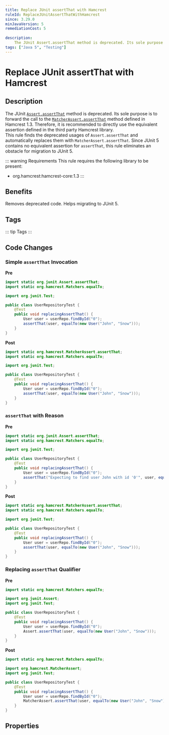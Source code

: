 ```yaml
---
title: Replace JUnit assertThat with Hamcrest
ruleId: ReplaceJUnitAssertThatWithHamcrest
since: 3.29.0
minJavaVersion: 5
remediationCost: 5
    
description:
    The JUnit Assert.assertThat method is deprecated. Its sole purpose is to forward the call to the MatcherAssert.assertThat method defined in Hamcrest 1.3. Therefore, it is recommended to directly use the equivalent assertion defined in the third party Hamcrest library.
tags: ["Java 5", "Testing"]
---
```


# Replace JUnit assertThat with Hamcrest

## Description

The JUnit [`Assert.assertThat`](https://junit.org/junit4/javadoc/4.13/org/junit/Assert.html#assertThat(T,%20org.hamcrest.Matcher)) method is deprecated. Its sole purpose is to forward the call to the [`MatcherAssert.assertThat`](http://hamcrest.org/JavaHamcrest/javadoc/1.3/org/hamcrest/MatcherAssert.html#assertThat(T,%20org.hamcrest.Matcher)) method defined in Hamcrest 1.3. 
Therefore, it is recommended to directly use the equivalent assertion defined in the third party Hamcrest library.  
This rule finds the deprecated usages of `Assert.assertThat` and automatically replaces them with `MatcherAssert.assertThat`.
Since JUnit 5 contains no equivalent assertion for `assertThat`, this rule eliminates an obstacle for migration to JUnit 5. 

::: warning Requirements
This rule requires the following library to be present:
* org.hamcrest:hamcrest-core:1.3
:::

## Benefits

Removes deprecated code. Helps migrating to JUnit 5. 

## Tags

::: tip Tags
<TagLinks />
:::

## Code Changes


### Simple `assertThat` Invocation

__Pre__
```java
import static org.junit.Assert.assertThat;
import static org.hamcrest.Matchers.equalTo;

import org.junit.Test;

public class UserRepositoryTest {
	@Test
	public void replacingAssertThat() {
        User user = userRepo.findById("0");
		assertThat(user, equalTo(new User("John", "Snow")));
	}
}
```

__Post__
```java
import static org.hamcrest.MatcherAssert.assertThat;
import static org.hamcrest.Matchers.equalTo;

import org.junit.Test;

public class UserRepositoryTest {
	@Test
	public void replacingAssertThat() {
        User user = userRepo.findById("0");
		assertThat(user, equalTo(new User("John", "Snow")));
	}
}
```


### `assertThat` with Reason

__Pre__
```java
import static org.junit.Assert.assertThat;
import static org.hamcrest.Matchers.equalTo;

import org.junit.Test;

public class UserRepositoryTest {
	@Test
	public void replacingAssertThat() {
        User user = userRepo.findById("0");
		assertThat("Expecting to find user John with id '0'", user, equalTo(new User("John", "Snow")));
	}
}
```

__Post__
```java
import static org.hamcrest.MatcherAssert.assertThat;
import static org.hamcrest.Matchers.equalTo;

import org.junit.Test;

public class UserRepositoryTest {
	@Test
	public void replacingAssertThat() {
        User user = userRepo.findById("0");
		assertThat(user, equalTo(new User("John", "Snow")));
	}
}
```

### Replacing `assertThat` Qualifier

__Pre__
```java
import static org.hamcrest.Matchers.equalTo;

import org.junit.Assert;
import org.junit.Test;

public class UserRepositoryTest {
	@Test
	public void replacingAssertThat() {
        User user = userRepo.findById("0");
		Assert.assertThat(user, equalTo(new User("John", "Snow")));
	}
}
```

__Post__
```java
import static org.hamcrest.Matchers.equalTo;

import org.hamcrest.MatcherAssert;
import org.junit.Test;

public class UserRepositoryTest {
	@Test
	public void replacingAssertThat() {
        User user = userRepo.findById("0");
		MatcherAssert.assertThat(user, equalTo(new User("John", "Snow")));
	}
}
```

<VersionNotice />

## Properties

<RuleProperties />
